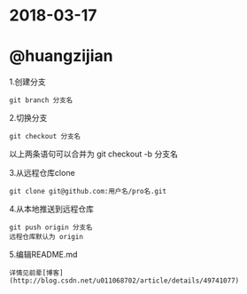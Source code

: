 # 2018-03-17

# @huangzijian

1.创建分支

	git branch 分支名

2.切换分支

	git checkout 分支名

以上两条语句可以合并为 git checkout -b 分支名

3.从远程仓库clone

	git clone git@github.com:用户名/pro名.git

4.从本地推送到远程仓库

	git push origin 分支名
	远程仓库默认为 origin

5.编辑README.md
	
	详情见前辈[博客](http://blog.csdn.net/u011068702/article/details/49741077)
